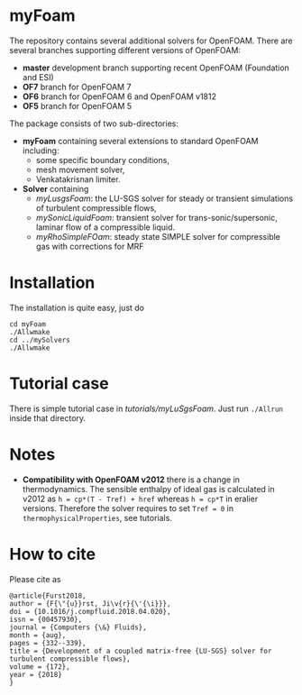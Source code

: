 # myFoam 

The repository contains several additional solvers for OpenFOAM. There are
several branches supporting different versions of OpenFOAM:

- **master** development branch supporting recent OpenFOAM (Foundation and ESI)
- **OF7** branch for OpenFOAM 7
- **OF6** branch for OpenFOAM 6 and OpenFOAM v1812
- **OF5** branch for OpenFOAM 5


The package consists of two sub-directories:

- **myFoam** containing several extensions to standard OpenFOAM including:
  - some specific boundary conditions,
  - mesh movement solver,
  - Venkatakrisnan limiter.
- **Solver** containing
  - *myLusgsFoam*: the LU-SGS solver for steady or transient simulations
    of turbulent compressible flows, 
  - *mySonicLiquidFoam*: transient solver for trans-sonic/supersonic, laminar
    flow of a compressible liquid. 
  - *myRhoSimpleFOam*: steady state SIMPLE solver for compressible gas with corrections for MRF

# Installation
The installation is quite easy, just do

    cd myFoam
    ./Allwmake
	cd ../mySolvers
	./Allwmake

# Tutorial case
There is simple tutorial case in *tutorials/myLuSgsFoam*. Just run `./Allrun`
inside that directory.

# Notes
- **Compatibility with OpenFOAM v2012** there is a change in thermodynamics.
  The sensible enthalpy of ideal gas is calculated in v2012 as `h = cp*(T - Tref) + href`
  whereas `h = cp*T` in eralier versions. Therefore the solver requires to set
  `Tref = 0` in `thermophysicalProperties`, see tutorials.
  
# How to cite
Please cite as

    @article{Furst2018,
    author = {F{\"{u}}rst, Ji\v{r}{\'{\i}}},
    doi = {10.1016/j.compfluid.2018.04.020},
    issn = {00457930},
    journal = {Computers {\&} Fluids},
    month = {aug},
    pages = {332--339},
    title = {Development of a coupled matrix-free {LU-SGS} solver for turbulent compressible flows},
    volume = {172},
    year = {2018}
	}

	
